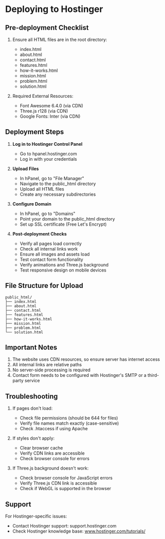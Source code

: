 # Deploying to Hostinger

## Pre-deployment Checklist

1. Ensure all HTML files are in the root directory:
   - index.html
   - about.html
   - contact.html
   - features.html
   - how-it-works.html
   - mission.html
   - problem.html
   - solution.html

2. Required External Resources:
   - Font Awesome 6.4.0 (via CDN)
   - Three.js r128 (via CDN)
   - Google Fonts: Inter (via CDN)

## Deployment Steps

1. **Log in to Hostinger Control Panel**
   - Go to hpanel.hostinger.com
   - Log in with your credentials

2. **Upload Files**
   - In hPanel, go to "File Manager"
   - Navigate to the public_html directory
   - Upload all HTML files
   - Create any necessary subdirectories

3. **Configure Domain**
   - In hPanel, go to "Domains"
   - Point your domain to the public_html directory
   - Set up SSL certificate (Free Let's Encrypt)

4. **Post-deployment Checks**
   - Verify all pages load correctly
   - Check all internal links work
   - Ensure all images and assets load
   - Test contact form functionality
   - Verify animations and Three.js background
   - Test responsive design on mobile devices

## File Structure for Upload

```
public_html/
├── index.html
├── about.html
├── contact.html
├── features.html
├── how-it-works.html
├── mission.html
├── problem.html
└── solution.html
```

## Important Notes

1. The website uses CDN resources, so ensure server has internet access
2. All internal links are relative paths
3. No server-side processing is required
4. Contact form needs to be configured with Hostinger's SMTP or a third-party service

## Troubleshooting

1. If pages don't load:
   - Check file permissions (should be 644 for files)
   - Verify file names match exactly (case-sensitive)
   - Check .htaccess if using Apache

2. If styles don't apply:
   - Clear browser cache
   - Verify CDN links are accessible
   - Check browser console for errors

3. If Three.js background doesn't work:
   - Check browser console for JavaScript errors
   - Verify Three.js CDN link is accessible
   - Check if WebGL is supported in the browser

## Support

For Hostinger-specific issues:
- Contact Hostinger support: support.hostinger.com
- Check Hostinger knowledge base: www.hostinger.com/tutorials/
